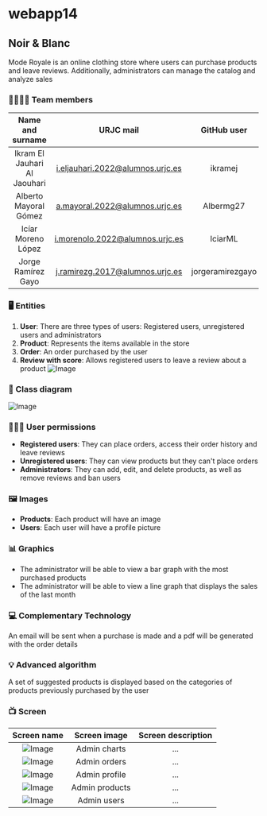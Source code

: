 # webapp14

## Noir & Blanc

Mode Royale is an online clothing store where users can purchase products and leave reviews. Additionally, administrators can manage the catalog and analyze sales

### 👩‍👩‍👦‍👦 Team members
| Name and surname    | URJC mail      | GitHub user      |
|:------------: |:------------:| :------------:|
| Ikram El Jauhari Al Jaouhari       | i.eljauhari.2022@alumnos.urjc.es       | ikramej       |
| Alberto Mayoral Gómez       | a.mayoral.2022@alumnos.urjc.es       | Albermg27       |
| Icíar Moreno López       | i.morenolo.2022@alumnos.urjc.es       | IciarML       |
| Jorge Ramírez Gayo       | j.ramirezg.2017@alumnos.urjc.es       | jorgeramirezgayo       |

### 🖥️ Entities
1. **User**: There are three types of users: Registered users, unregistered users and administrators
2. **Product**: Represents the items available in the store
3. **Order**: An order purchased by the user
4. **Review with score**: Allows registered users to leave a review about a product
![Image](https://github.com/user-attachments/assets/93a4bfab-4edd-4bb8-b684-b3a9bd4d0027)

### 🧩 Class diagram
![Image](https://github.com/user-attachments/assets/fe62c4fa-7021-4bc3-8a2b-a99d9fca3aea)

### 👨‍👩‍👦 User permissions
- **Registered users**: They can place orders, access their order history and leave reviews
- **Unregistered users**: They can view products but they can't place orders
- **Administrators**: They can add, edit, and delete products, as well as remove reviews and ban users

### 🖼️ Images
- **Products**: Each product will have an image
- **Users**: Each user will have a profile picture

### 📊 Graphics
- The administrator will be able to view a bar graph with the most purchased products
- The administrator will be able to view a line graph that displays the sales of the last month

### 💻 Complementary Technology
An email will be sent when a purchase is made and a pdf will be generated with the order details

### 💡 Advanced algorithm
A set of suggested products is displayed based on the categories of products previously purchased by the user

### 📺 Screen
| Screen name    | Screen image      | Screen description      |
|:------------: |:------------:| :------------:|
| ![Image](https://github.com/user-attachments/assets/25b042a9-b51d-4d4b-8c0e-0f0b90c65f65)       | Admin charts       | ...       |
| ![Image](https://github.com/user-attachments/assets/cdcc2834-227d-4be3-9871-8fd3de68786a)       | Admin orders       | ...       |
| ![Image](https://github.com/user-attachments/assets/5584c478-3c4c-4b7a-8937-1b5f3e3f9057)       | Admin profile       | ...       |
| ![Image](https://github.com/user-attachments/assets/ded15f09-3292-44ab-9c1e-836403ef712d)       | Admin products       | ...       |
| ![Image](https://github.com/user-attachments/assets/4520a856-d820-4c05-ab25-24b432da9281)       | Admin users       | ...       |

